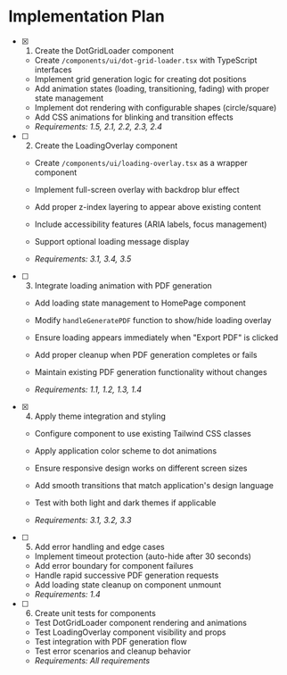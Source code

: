 # Implementation Plan

- [x] 1. Create the DotGridLoader component


  - Create `/components/ui/dot-grid-loader.tsx` with TypeScript interfaces
  - Implement grid generation logic for creating dot positions
  - Add animation states (loading, transitioning, fading) with proper state management
  - Implement dot rendering with configurable shapes (circle/square)
  - Add CSS animations for blinking and transition effects
  - _Requirements: 1.5, 2.1, 2.2, 2.3, 2.4_



- [ ] 2. Create the LoadingOverlay component
  - Create `/components/ui/loading-overlay.tsx` as a wrapper component
  - Implement full-screen overlay with backdrop blur effect
  - Add proper z-index layering to appear above existing content
  - Include accessibility features (ARIA labels, focus management)


  - Support optional loading message display
  - _Requirements: 3.1, 3.4, 3.5_

- [ ] 3. Integrate loading animation with PDF generation
  - Add loading state management to HomePage component
  - Modify `handleGeneratePDF` function to show/hide loading overlay


  - Ensure loading appears immediately when "Export PDF" is clicked
  - Add proper cleanup when PDF generation completes or fails
  - Maintain existing PDF generation functionality without changes
  - _Requirements: 1.1, 1.2, 1.3, 1.4_

- [x] 4. Apply theme integration and styling


  - Configure component to use existing Tailwind CSS classes
  - Apply application color scheme to dot animations
  - Ensure responsive design works on different screen sizes
  - Add smooth transitions that match application's design language
  - Test with both light and dark themes if applicable



  - _Requirements: 3.1, 3.2, 3.3_

- [ ] 5. Add error handling and edge cases
  - Implement timeout protection (auto-hide after 30 seconds)
  - Add error boundary for component failures
  - Handle rapid successive PDF generation requests
  - Add loading state cleanup on component unmount
  - _Requirements: 1.4_

- [ ] 6. Create unit tests for components
  - Test DotGridLoader component rendering and animations
  - Test LoadingOverlay component visibility and props
  - Test integration with PDF generation flow
  - Test error scenarios and cleanup behavior
  - _Requirements: All requirements_
